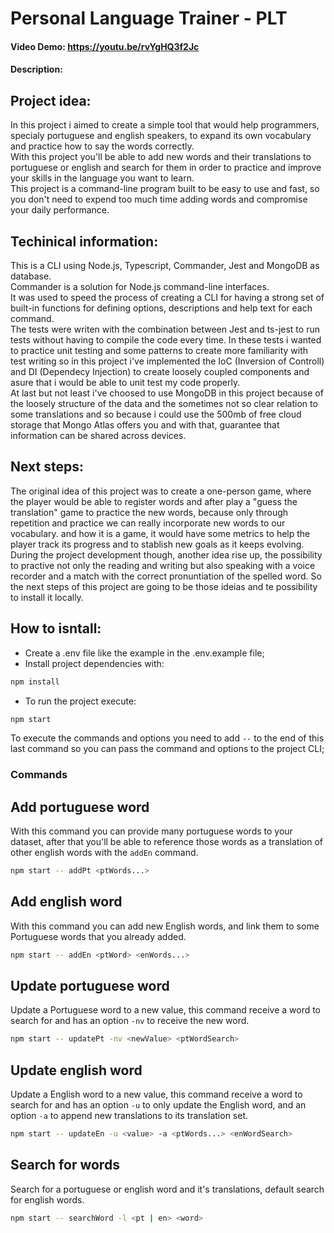 # Personal Language Trainer - PLT
#### Video Demo:  <https://youtu.be/rvYgHQ3f2Jc>
#### Description:

## Project idea:
In this project i aimed to create a simple tool that would help programmers, specialy portuguese and english speakers, to expand its own vocabulary and practice how to say the words correctly.<br>
With this project you'll be able to add new words and their translations to portuguese or english and search for them in order to practice and improve your skills in the language you want to learn.<br>
This project is a command-line program built to be easy to use and fast, so you don't need to expend too much time adding words and compromise your daily performance.

## Techinical information:
This is a CLI using Node.js, Typescript, Commander, Jest and MongoDB as database. <br>
Commander is a solution for Node.js command-line interfaces. <br>
It was used to speed the process of creating a CLI for having a strong set of built-in functions for defining options, descriptions and help text for each command.<br>
The tests were writen with the combination between Jest and ts-jest to run tests without having to compile the code every time. In these tests i wanted to practice unit testing and some patterns to create more familiarity with test writing so in this project i've implemented the IoC (Inversion of Controll) and DI (Dependecy Injection) to create loosely coupled components and asure that i would be able to unit test my code properly. <br>
At last but not least i've choosed to use MongoDB in this project because of the loosely structure of the data and the sometimes not so clear relation to some translations and so because i could use the 500mb of free cloud storage that Mongo Atlas offers you and with that, guarantee that information can be shared across devices.

## Next steps:
The original idea of this project was to create a one-person game, where the player would be able to register words and after play a "guess the translation" game to practice the new words, because only through repetition and practice we can really incorporate new words to our vocabulary.
and how it is a game, it would have some metrics to help the player track its progress and to stablish new goals as it keeps evolving.
During the project development though, another idea rise up, the possibility to practive not only the reading and writing but also speaking with a voice recorder and a match with the correct pronuntiation of the spelled word.
So the next steps of this project are going to be those ideias and te possibility to install it locally.

## How to isntall:
* Create a .env file like the example in the .env.example file;
* Install project dependencies with:
``` bash
npm install
```
* To run the project execute:
``` bash
npm start
```
To execute the commands and options you need to add `--` to the end of this last command so you can pass the command and options to the project CLI;

### Commands
## Add portuguese word
With this command you can provide many portuguese words to your dataset, after that you'll be able to reference those words as a translation of other english words with the `addEn` command.
``` bash
npm start -- addPt <ptWords...>
```

## Add english word
With this command you can add new English words, and link them to some Portuguese words that you already added.
``` bash
npm start -- addEn <ptWord> <enWords...>
```

## Update portuguese word
Update a Portuguese word to a new value, this command receive a word to search for and has an option `-nv` to receive the new word.
``` bash
npm start -- updatePt -nv <newValue> <ptWordSearch>
```

## Update english word
Update a English word to a new value, this command receive a word to search for and has an option `-u` to only update the English word, and an option `-a` to append new translations to its translation set.
``` bash
npm start -- updateEn -u <value> -a <ptWords...> <enWordSearch>
```

## Search for words
Search for a portuguese or english word and it's translations, default search for english words.
``` bash
npm start -- searchWord -l <pt | en> <word>
```